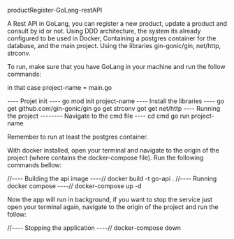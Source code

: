 productRegister-GoLang-restAPI

A Rest API in GoLang, you can register a new product, update a product and consult by id or not.
Using DDD architecture, the system its already configured to be used in Docker, Containing a postgres container for the database, and the main project.
Using the libraries gin-gonic/gin, net/http, strconv.

To run, make sure that you have GoLang in your machine and run the follow commands:

in that case project-name = main.go

---- Projet init ----
go mod init project-name
---- Install the libraries ----
go get github.com/gin-gonic/gin
go get strconv
got get net/http
---- Running the project -------- Navigate to the cmd file ----
cd cmd
go run project-name


Remember to run at least the postgres container.

With docker installed, open your terminal and navigate to the origin of the project (where contains the docker-compose file).
Run the following commands bellow:

//---- Building the api image ----//
docker build -t go-api .
//---- Running docker compose ----//
docker-compose up -d

Now the app will run in background, if you want to stop the service just open your terminal again, navigate to the origin of the project and run the follow:

//---- Stopping the application ----//
docker-compose down
